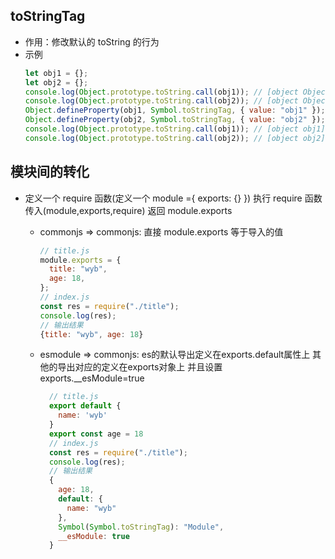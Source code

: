 ## toStringTag

- 作用：修改默认的 toString 的行为
- 示例
  ```javascript
  let obj1 = {};
  let obj2 = {};
  console.log(Object.prototype.toString.call(obj1)); // [object Object]
  console.log(Object.prototype.toString.call(obj2)); // [object Object]
  Object.defineProperty(obj1, Symbol.toStringTag, { value: "obj1" });
  Object.defineProperty(obj2, Symbol.toStringTag, { value: "obj2" });
  console.log(Object.prototype.toString.call(obj1)); // [object obj1]
  console.log(Object.prototype.toString.call(obj2)); // [object obj2]
  ```

## 模块间的转化

- 定义一个 require 函数(定义一个 module ={ exports: {} }) 执行 require 函数 传入(module,exports,require) 返回 module.exports

  - commonjs => commonjs: 直接 module.exports 等于导入的值

    ```javascript
    // title.js
    module.exports = {
      title: "wyb",
      age: 18,
    };
    // index.js
    const res = require("./title");
    console.log(res);
    // 输出结果
    {title: "wyb", age: 18}
    ```

  - esmodule => commonjs: es的默认导出定义在exports.default属性上 其他的导出对应的定义在exports对象上 并且设置 exports.__esModule=true
    ```javascript
      // title.js
      export default {
        name: 'wyb'
      }
      export const age = 18
      // index.js
      const res = require("./title");
      console.log(res);
      // 输出结果
      {
        age: 18,
        default: {
          name: "wyb"
        },
        Symbol(Symbol.toStringTag): "Module",
        __esModule: true
      }
    ```
